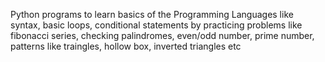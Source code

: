 Python programs to learn basics of the Programming Languages like syntax, basic loops, conditional statements by practicing problems like fibonacci series, 
checking palindromes, even/odd number, prime number, patterns like traingles, hollow box, inverted triangles etc

